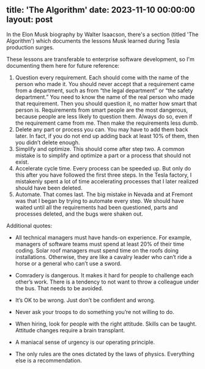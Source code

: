 title: 'The Algorithm'
date: 2023-11-10 00:00:00
layout: post
---

In the Elon Musk biography by Walter Isaacson, there's a section (titled 'The Algorithm') which documents the lessons Musk learned during Tesla production surges. 

These lessons are transferable to enterprise software development, so I'm documenting them here for future reference: 

1. Question every requirement. Each should come with the name of the person who made it. You should never accept that a requirement came from a department, such as from “the legal department” or “the safety department.” You need to know the name of the real person who made that requirement. Then you should question it, no matter how smart that person is. Requirements from smart people are the most dangerous, because people are less likely to question them. Always do so, even if the requirement came from me. Then make the requirements less dumb. 
2. Delete any part or process you can. You may have to add them back later. In fact, if you do not end up adding back at least 10% of them, then you didn’t delete enough. 
3. Simplify and optimize. This should come after step two. A common mistake is to simplify and optimize a part or a process that should not exist. 
4. Accelerate cycle time. Every process can be speeded up. But only do this after you have followed the first three steps. In the Tesla factory, I mistakenly spent a lot of time accelerating processes that I later realized should have been deleted. 
5. Automate. That comes last. The big mistake in Nevada and at Fremont was that I began by trying to automate every step. We should have waited until all the requirements had been questioned, parts and processes deleted, and the bugs were shaken out.


Additional quotes:

- All technical managers must have hands-on experience. For example, managers of software teams must spend at least 20% of their time coding. Solar roof managers must spend time on the roofs doing installations. Otherwise, they are like a cavalry leader who can’t ride a horse or a general who can’t use a sword. 

- Comradery is dangerous. It makes it hard for people to challenge each other’s work. There is a tendency to not want to throw a colleague under the bus. That needs to be avoided. 

- It’s OK to be wrong. Just don’t be confident and wrong. 

- Never ask your troops to do something you’re not willing to do. 

- When hiring, look for people with the right attitude. Skills can be taught. Attitude changes require a brain transplant. 

- A maniacal sense of urgency is our operating principle. 

- The only rules are the ones dictated by the laws of physics. Everything else is a recommendation.